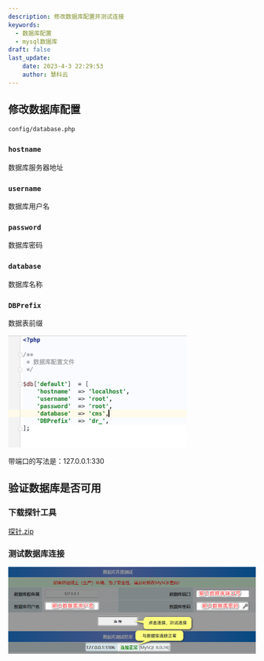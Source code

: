 ```yaml
---
description: 修改数据库配置并测试连接
keywords:
  - 数据库配置
  - mysql数据库
draft: false
last_update:
    date: 2023-4-3 22:29:53
    author: 慧科云
---
```


## 修改数据库配置

```html title='系统框架的数据库配置文件'
config/database.php
```

### `hostname`

数据库服务器地址

### `username`

数据库用户名

### `password`

数据库密码

### `database`

数据库名称

### `DBPrefix`

数据表前缀

![数据库配置文件](./images/202303200942167.png)

带端口的写法是：127.0.0.1:330

## 验证数据库是否可用

### 下载探针工具

[<icon icon="fa-regular fa-file-zipper" size="lg" /> 探针.zip](/探针.zip)

### 测试数据库连接

![检查mysql数据库账号是否正确](./images/202303200915650.png)
